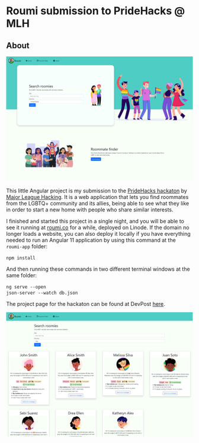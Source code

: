 # Roumi submission to PrideHacks @ MLH
## About

![Landing screenshot](landing-screenshot.png)

This little Angular project is my submission to the [PrideHacks hackaton](https://pride-hacks.devpost.com/) by [Major League Hacking](https://mlh.io/). It is a web application that lets you find roommates from the LGBTQ+ community and its allies, being able to see what they like in order to start a new home with people who share similar interests.

I finished and started this project in a single night, and you will be able to see it running at [roumi.co](http://roumi.co/) for a while, deployed on Linode. If the domain no longer loads a website, you can also deploy it locally if you have everything needed to run an Angular 11 application by using this command at the ```roumi-app``` folder:

```
npm install
```

And then running these commands in two different terminal windows at the same folder:

```
ng serve --open
json-server --watch db.json
```

The project page for the hackaton can be found at DevPost [here](https://devpost.com/software/roumi).

![Postings screenshot](finder-screenshot.png)
